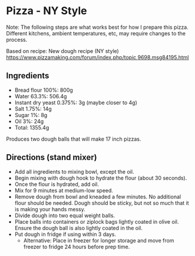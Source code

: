 # Pizza - NY Style

Note: The following steps are what works best for how I prepare this pizza. Different kitchens, ambient temperatures, etc, may require changes to the process.

Based on recipe: New dough recipe (NY style)
https://www.pizzamaking.com/forum/index.php/topic,9698.msg84195.html

## Ingredients
* Bread flour 100%: 800g
* Water 63.3%: 506.4g 
* Instant dry yeast 0.375%: 3g (maybe closer to 4g)
* Salt 1.75%: 14g 
* Sugar 1%: 8g 
* Oil 3%: 24g
* Total: 1355.4g

Produces two dough balls that will make 17 inch pizzas.

## Directions (stand mixer)
* Add all ingredients to mixing bowl, except the oil.
* Begin mixing with dough hook to hydrate the flour (about 30 seconds).
* Once the flour is hydrated, add oil.
* Mix for 9 minutes at medium-low speed.
* Remove dough from bowl and kneaded a few minutes. No additional flour should be needed. Dough should be sticky, but not so much that it is making your hands messy.
* Divide dough into two equal weight balls.
* Place balls into containers or ziplock bags lightly coated in olive oil. Ensure the dough ball is also lightly coated in the oil. 
* Put dough in fridge if using within 3 days. 
  * Alternative: Place in freezer for longer storage and move from freezer to fridge 24 hours before prep time.
